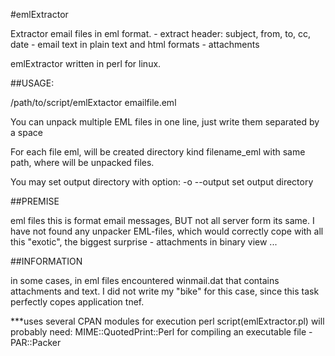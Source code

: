 #emlExtractor

Extractor email files in eml format.
	- extract header: subject, from, to, cc, date
	- email text in plain text and html formats
	- attachments

emlExtractor written in perl for linux.
	
##USAGE:

/path/to/script/emlExtactor emailfile.eml

You can unpack multiple EML files in one line, just write them separated by a space

For each file eml, will be created directory kind filename_eml with same path, where will be unpacked files.

You may set output directory with option:
  -o  --output 		set output directory


##PREMISE

eml files this is format email messages, BUT not all server form its same.
I have not found any unpacker EML-files, which would correctly cope with all this "exotic", the biggest surprise - attachments in binary view ... 

##INFORMATION

in some cases, in eml files encountered winmail.dat that contains attachments and text. I did not write my "bike" for this case, since this task perfectly copes application tnef.

***uses several CPAN modules for execution perl script(emlExtractor.pl) will probably need: MIME::QuotedPrint::Perl
for compiling an executable file - PAR::Packer
